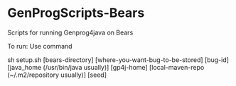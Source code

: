 # GenProgScripts-Bears
Scripts for running Genprog4java on Bears

To run: 
Use command

sh setup.sh [bears-directory] [where-you-want-bug-to-be-stored] [bug-id] [java_home (/usr/bin/java usually)] [gp4j-home] [local-maven-repo (~/.m2/repository usually)] [seed]
